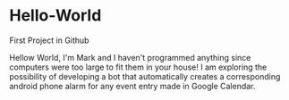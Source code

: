 # Hello-World
First Project in Github

Hellow World, I'm Mark and I haven't programmed anything since computers were too large to fit them in your house!
I am exploring the possibility of developing a bot that automatically creates a corresponding android phone alarm for any event entry made in Google Calendar.

